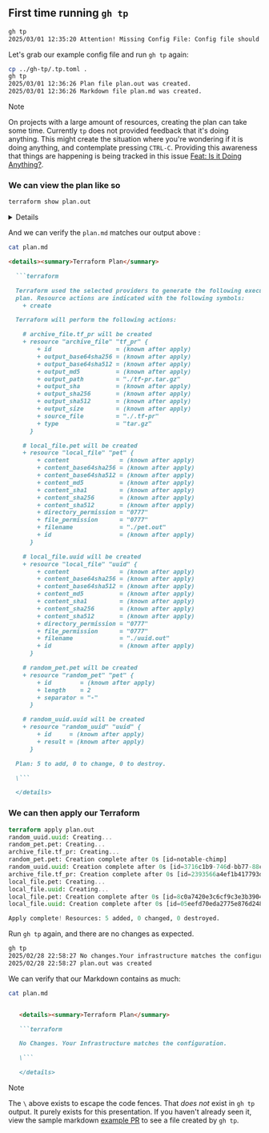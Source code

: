 <!-- markdownlint-disable MD033 -->

## First time running `gh tp`

```bash
gh tp
2025/03/01 12:35:20 Attention! Missing Config File: Config file should be named .tp.toml and exist in your home directory or in your project's root.
```

Let's grab our example config file and run `gh tp` again:

```bash
cp ../gh-tp/.tp.toml .
gh tp
2025/03/01 12:36:26 Plan file plan.out was created.
2025/03/01 12:36:26 Markdown file plan.md was created.
```

> [!NOTE]
> On projects with a large amount of resources, creating the plan can take some time. Currently `tp` does not provided feedback that it's doing anything. This might create the situation where you're wondering if it is doing anything, and contemplate pressing `CTRL-C`. Providing this awareness that things are happening is being tracked in this issue [Feat: Is it Doing Anything?](https://github.com/esacteksab/gh-tp/issues/20).

### We can view the plan like so

```bash
terraform show plan.out
```

<details>

```terraform

Terraform used the selected providers to generate the following execution plan. Resource actions are indicated with the following symbols:
  + create

Terraform will perform the following actions:

  # archive_file.tf_pr will be created
  + resource "archive_file" "tf_pr" {
      + id                  = (known after apply)
      + output_base64sha256 = (known after apply)
      + output_base64sha512 = (known after apply)
      + output_md5          = (known after apply)
      + output_path         = "./tf-pr.tar.gz"
      + output_sha          = (known after apply)
      + output_sha256       = (known after apply)
      + output_sha512       = (known after apply)
      + output_size         = (known after apply)
      + source_file         = "./.tf-pr"
      + type                = "tar.gz"
    }

  # local_file.pet will be created
  + resource "local_file" "pet" {
      + content              = (known after apply)
      + content_base64sha256 = (known after apply)
      + content_base64sha512 = (known after apply)
      + content_md5          = (known after apply)
      + content_sha1         = (known after apply)
      + content_sha256       = (known after apply)
      + content_sha512       = (known after apply)
      + directory_permission = "0777"
      + file_permission      = "0777"
      + filename             = "./pet.out"
      + id                   = (known after apply)
    }

  # local_file.uuid will be created
  + resource "local_file" "uuid" {
      + content              = (known after apply)
      + content_base64sha256 = (known after apply)
      + content_base64sha512 = (known after apply)
      + content_md5          = (known after apply)
      + content_sha1         = (known after apply)
      + content_sha256       = (known after apply)
      + content_sha512       = (known after apply)
      + directory_permission = "0777"
      + file_permission      = "0777"
      + filename             = "./uuid.out"
      + id                   = (known after apply)
    }

  # random_pet.pet will be created
  + resource "random_pet" "pet" {
      + id        = (known after apply)
      + length    = 2
      + separator = "-"
    }

  # random_uuid.uuid will be created
  + resource "random_uuid" "uuid" {
      + id     = (known after apply)
      + result = (known after apply)
    }

Plan: 5 to add, 0 to change, 0 to destroy.
```

</details>

And we can verify the `plan.md` matches our output above :

```bash
cat plan.md
```

````md
<details><summary>Terraform Plan</summary>

  ```terraform

  Terraform used the selected providers to generate the following execution
  plan. Resource actions are indicated with the following symbols:
    + create

  Terraform will perform the following actions:

    # archive_file.tf_pr will be created
    + resource "archive_file" "tf_pr" {
        + id                  = (known after apply)
        + output_base64sha256 = (known after apply)
        + output_base64sha512 = (known after apply)
        + output_md5          = (known after apply)
        + output_path         = "./tf-pr.tar.gz"
        + output_sha          = (known after apply)
        + output_sha256       = (known after apply)
        + output_sha512       = (known after apply)
        + output_size         = (known after apply)
        + source_file         = "./.tf-pr"
        + type                = "tar.gz"
      }

    # local_file.pet will be created
    + resource "local_file" "pet" {
        + content              = (known after apply)
        + content_base64sha256 = (known after apply)
        + content_base64sha512 = (known after apply)
        + content_md5          = (known after apply)
        + content_sha1         = (known after apply)
        + content_sha256       = (known after apply)
        + content_sha512       = (known after apply)
        + directory_permission = "0777"
        + file_permission      = "0777"
        + filename             = "./pet.out"
        + id                   = (known after apply)
      }

    # local_file.uuid will be created
    + resource "local_file" "uuid" {
        + content              = (known after apply)
        + content_base64sha256 = (known after apply)
        + content_base64sha512 = (known after apply)
        + content_md5          = (known after apply)
        + content_sha1         = (known after apply)
        + content_sha256       = (known after apply)
        + content_sha512       = (known after apply)
        + directory_permission = "0777"
        + file_permission      = "0777"
        + filename             = "./uuid.out"
        + id                   = (known after apply)
      }

    # random_pet.pet will be created
    + resource "random_pet" "pet" {
        + id        = (known after apply)
        + length    = 2
        + separator = "-"
      }

    # random_uuid.uuid will be created
    + resource "random_uuid" "uuid" {
        + id     = (known after apply)
        + result = (known after apply)
      }

  Plan: 5 to add, 0 to change, 0 to destroy.

  \```

  </details>
````

### We can then apply our Terraform

```terraform
terraform apply plan.out
random_uuid.uuid: Creating...
random_pet.pet: Creating...
archive_file.tf_pr: Creating...
random_pet.pet: Creation complete after 0s [id=notable-chimp]
random_uuid.uuid: Creation complete after 0s [id=3716c1b9-746d-bb77-88c6-9559293517d8]
archive_file.tf_pr: Creation complete after 0s [id=2393566a4ef1b417793d52c8f119147fce053b25]
local_file.pet: Creating...
local_file.uuid: Creating...
local_file.pet: Creation complete after 0s [id=8c0a7420e3c6cf9c3e3b39047c5e4688c6252cae]
local_file.uuid: Creation complete after 0s [id=05eefd70eda2775e876d248a874c4e8e84ba8c0d]

Apply complete! Resources: 5 added, 0 changed, 0 destroyed.
```

Run `gh tp` again, and there are no changes as expected.

```bash
gh tp
2025/02/28 22:58:27 No changes.Your infrastructure matches the configuration.
2025/02/28 22:58:27 plan.out was created
```

We can verify that our Markdown contains as much:

```bash
cat plan.md
```

````md

   <details><summary>Terraform Plan</summary>

   ```terraform

   No Changes. Your Infrastructure matches the configuration.

   \```

   </details>

````

> [!NOTE]
> The `\` above exists to escape the code fences. That _does not_ exist in `gh tp` output. It purely exists for this presentation. If you haven't already seen it, view the sample markdown [example PR](./EXAMPLE-PR.md) to see a file created by `gh tp`.
